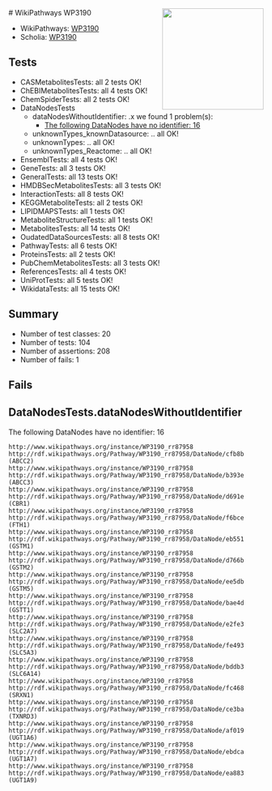 <img style="float: right; width: 200px" src="https://upload.wikimedia.org/wikipedia/commons/thumb/8/83/Wplogo_with_text_500.png/640px-Wplogo_with_text_500.png" />
# WikiPathways WP3190

* WikiPathways: [WP3190](https://new.wikipathways.org/pathways/WP3190)
* Scholia: [WP3190](https://scholia.toolforge.org/wikipathways/WP3190)
## Tests
* CASMetabolitesTests: all 2 tests OK!
* ChEBIMetabolitesTests: all 4 tests OK!
* ChemSpiderTests: all 2 tests OK!
* DataNodesTests
    * dataNodesWithoutIdentifier: .x we found 1 problem(s):
        * [The following DataNodes have no identifier: 16](#8792c496)
    * unknownTypes_knownDatasource: .. all OK!
    * unknownTypes: .. all OK!
    * unknownTypes_Reactome: .. all OK!
* EnsemblTests: all 4 tests OK!
* GeneTests: all 3 tests OK!
* GeneralTests: all 13 tests OK!
* HMDBSecMetabolitesTests: all 3 tests OK!
* InteractionTests: all 8 tests OK!
* KEGGMetaboliteTests: all 2 tests OK!
* LIPIDMAPSTests: all 1 tests OK!
* MetaboliteStructureTests: all 1 tests OK!
* MetabolitesTests: all 14 tests OK!
* OudatedDataSourcesTests: all 8 tests OK!
* PathwayTests: all 6 tests OK!
* ProteinsTests: all 2 tests OK!
* PubChemMetabolitesTests: all 3 tests OK!
* ReferencesTests: all 4 tests OK!
* UniProtTests: all 5 tests OK!
* WikidataTests: all 15 tests OK!


## Summary

* Number of test classes: 20
* Number of tests: 104
* Number of assertions: 208
* Number of fails: 1

## Fails

<a name="8792c496" />

## DataNodesTests.dataNodesWithoutIdentifier

The following DataNodes have no identifier: 16
```
http://www.wikipathways.org/instance/WP3190_rr87958 http://rdf.wikipathways.org/Pathway/WP3190_rr87958/DataNode/cfb8b (ABCC2)
http://www.wikipathways.org/instance/WP3190_rr87958 http://rdf.wikipathways.org/Pathway/WP3190_rr87958/DataNode/b393e (ABCC3)
http://www.wikipathways.org/instance/WP3190_rr87958 http://rdf.wikipathways.org/Pathway/WP3190_rr87958/DataNode/d691e (CBR1)
http://www.wikipathways.org/instance/WP3190_rr87958 http://rdf.wikipathways.org/Pathway/WP3190_rr87958/DataNode/f6bce (FTH1)
http://www.wikipathways.org/instance/WP3190_rr87958 http://rdf.wikipathways.org/Pathway/WP3190_rr87958/DataNode/eb551 (GSTM1)
http://www.wikipathways.org/instance/WP3190_rr87958 http://rdf.wikipathways.org/Pathway/WP3190_rr87958/DataNode/d766b (GSTM2)
http://www.wikipathways.org/instance/WP3190_rr87958 http://rdf.wikipathways.org/Pathway/WP3190_rr87958/DataNode/ee5db (GSTM5)
http://www.wikipathways.org/instance/WP3190_rr87958 http://rdf.wikipathways.org/Pathway/WP3190_rr87958/DataNode/bae4d (GSTT1)
http://www.wikipathways.org/instance/WP3190_rr87958 http://rdf.wikipathways.org/Pathway/WP3190_rr87958/DataNode/e2fe3 (SLC2A7)
http://www.wikipathways.org/instance/WP3190_rr87958 http://rdf.wikipathways.org/Pathway/WP3190_rr87958/DataNode/fe493 (SLC5A3)
http://www.wikipathways.org/instance/WP3190_rr87958 http://rdf.wikipathways.org/Pathway/WP3190_rr87958/DataNode/bddb3 (SLC6A14)
http://www.wikipathways.org/instance/WP3190_rr87958 http://rdf.wikipathways.org/Pathway/WP3190_rr87958/DataNode/fc468 (SRXN1)
http://www.wikipathways.org/instance/WP3190_rr87958 http://rdf.wikipathways.org/Pathway/WP3190_rr87958/DataNode/ce3ba (TXNRD3)
http://www.wikipathways.org/instance/WP3190_rr87958 http://rdf.wikipathways.org/Pathway/WP3190_rr87958/DataNode/af019 (UGT1A6)
http://www.wikipathways.org/instance/WP3190_rr87958 http://rdf.wikipathways.org/Pathway/WP3190_rr87958/DataNode/ebdca (UGT1A7)
http://www.wikipathways.org/instance/WP3190_rr87958 http://rdf.wikipathways.org/Pathway/WP3190_rr87958/DataNode/ea883 (UGT1A9)
```

